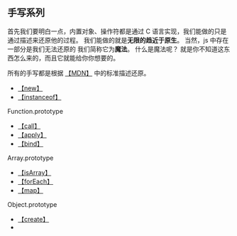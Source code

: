 ## 手写系列

首先我们要明白一点，内置对象、操作符都是通过 C 语言实现，我们能做的只是通过描述来还原他的过程。
我们能做的就是**无限的趋近于原生**。
当然，js 中存在一部分是我们无法还原的 我们简称它为**魔法**。
什么是魔法呢？
就是你不知道这东西怎么来的，而且它就能给你你想要的。

所有的手写都是根据 [【MDN】](https://developer.mozilla.org/) 中的标准描述还原。

+ [【new】](/new.md)
+ [【instanceof】](/instanceof.md)

Function.prototype
+ [【call】](/call.md)
+ [【apply】](/apply.md)
+ [【bind】](/bind.md)

Array.prototype
+ [【isArray】](/isArray.md)
+ [【forEach】](/forEach.md)
+ [【map】](/map.md)


Object.prototype
+ [【create】](/create.md)
+ 
